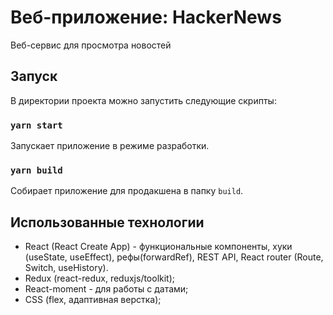 # Веб-приложение: HackerNews

Веб-сервис для просмотра новостей

## Запуск

В директории проекта можно запустить следующие скрипты:

### `yarn start`

Запускает приложение в режиме разработки.

### `yarn build`

Собирает приложение для продакшена в папку `build`.

## Использованные технологии
* React (React Create App) - функциональные компоненты, хуки (useState, useEffect), рефы(forwardRef), REST API, React router (Route, Switch, useHistory).
* Redux (react-redux, reduxjs/toolkit);
* React-moment - для работы с датами;
* CSS (flex, адаптивная верстка);
